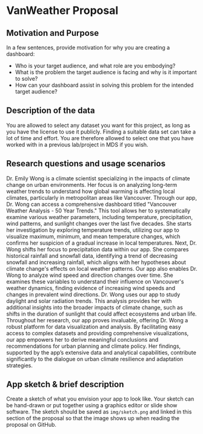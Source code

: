 # VanWeather Proposal

## Motivation and Purpose

In a few sentences, provide motivation for why you are creating a dashboard:

- Who is your target audience, and what role are you embodying?
- What is the problem the target audience is facing and why is it important to solve?
- How can your dashboard assist in solving this problem for the intended target audience?


## Description of the data

You are allowed to select any dataset you want for this project,
as long as you have the license to use it publicly.
Finding a suitable data set can take a lot of time and effort.
You are therefore allowed to select one
that you have worked with in a previous lab/project in MDS
if you wish.



## Research questions and usage scenarios

Dr. Emily Wong is a climate scientist specializing in the impacts of climate change on urban environments. Her focus is on analyzing long-term weather trends to understand how global warming is affecting local climates, particularly in metropolitan areas like Vancouver.
Through our app, Dr. Wong can access a comprehensive dashboard titled "Vancouver Weather Analysis - 50 Year Trends." This tool allows her to systematically examine various weather parameters, including temperature, precipitation, wind patterns, and sunlight changes over the last five decades. She starts her investigation by exploring temperature trends, utilizing our app to visualize maximum, minimum, and mean temperature changes, which confirms her suspicion of a gradual increase in local temperatures.
Next, Dr. Wong shifts her focus to precipitation data within our app. She compares historical rainfall and snowfall data, identifying a trend of decreasing snowfall and increasing rainfall, which aligns with her hypotheses about climate change's effects on local weather patterns.
Our app also enables Dr. Wong to analyze wind speed and direction changes over time. She examines these variables to understand their influence on Vancouver's weather dynamics, finding evidence of increasing wind speeds and changes in prevalent wind directions.
Dr. Wong uses our app to study daylight and solar radiation trends. This analysis provides her with additional insights into the broader impacts of climate change, such as shifts in the duration of sunlight that could affect ecosystems and urban life.
Throughout her research, our app proves invaluable, offering Dr. Wong a robust platform for data visualization and analysis. By facilitating easy access to complex datasets and providing comprehensive visualizations, our app empowers her to derive meaningful conclusions and recommendations for urban planning and climate policy. Her findings, supported by the app’s extensive data and analytical capabilities, contribute significantly to the dialogue on urban climate resilience and adaptation strategies.


## App sketch & brief description

Create a sketch of what you envision your app to look like.
Your sketch can be hand-drawn
or put together using a graphics editor or
slide show software.
The sketch should be saved as `img/sketch.png` and linked in this section of the proposal
so that the image shows up when reading the proposal on GitHub.

